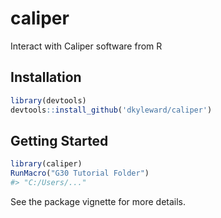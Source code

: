 # caliper
Interact with Caliper software from R

## Installation

```r
library(devtools)
devtools::install_github('dkyleward/caliper')
```

## Getting Started

```r
library(caliper)
RunMacro("G30 Tutorial Folder")
#> "C:/Users/..."
```

See the package vignette for more details.
